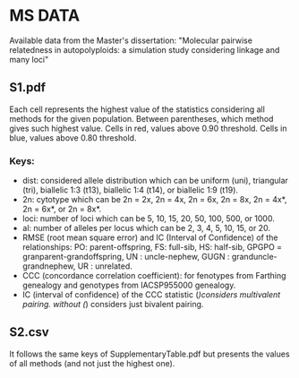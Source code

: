 # MS DATA
Available data from the Master's dissertation: 
"Molecular pairwise relatedness in autopolyploids: a simulation study considering linkage and many loci"

## S1.pdf
Each cell represents the highest value of the statistics considering all methods for the given population. Between parentheses, which method gives such highest value. Cells in red, values above 0.90 threshold. Cells in blue, values above 0.80 threshold. 

### Keys: 
- dist: considered allele distribution which can be uniform (uni), triangular (tri), biallelic 1:3 (t13), biallelic 1:4 (t14), or biallelic 1:9 (t19).
- 2n: cytotype which can be 2n = 2x, 2n = 4x, 2n = 6x, 2n = 8x, 2n = 4x*, 2n = 6x*, or 2n = 8x*.
- loci: number of loci which can be 5, 10, 15, 20, 50, 100, 500, or 1000.
- al: number of alleles per locus which can be 2, 3, 4, 5, 10, 15, or 20.
- RMSE (root mean square error) and IC (Interval of Confidence) of the relationships: PO: parent-offspring, FS: full-sib, HS: half-sib, GPGPO = granparent-grandoffspring, UN : uncle-nephew, GUGN : granduncle-grandnephew, UR : unrelated.
- CCC (concordance correlation coefficient):  for fenotypes from Farthing genealogy and genotypes from IACSP955000 genealogy.
- IC (interval of confidence) of the CCC statistic
(*)considers multivalent pairing. without (*) considers just bivalent pairing.

## S2.csv
It follows the same keys of SupplementaryTable.pdf but presents the values of all methods (and not just the highest one).
